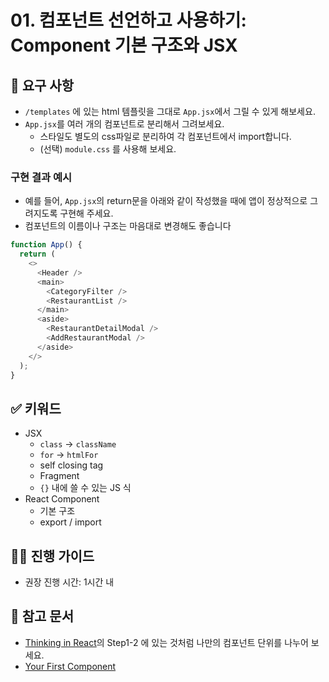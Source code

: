 # 01. 컴포넌트 선언하고 사용하기: Component 기본 구조와 JSX

## 🎯 요구 사항
- `/templates` 에 있는 html 템플릿을 그대로 `App.jsx`에서 그릴 수 있게 해보세요. 
- `App.jsx`를 여러 개의 컴포넌트로 분리해서 그려보세요.  
  - 스타일도 별도의 css파일로 분리하여 각 컴포넌트에서 import합니다.
  - (선택) `module.css` 를 사용해 보세요.

### 구현 결과 예시
- 예를 들어, `App.jsx`의 return문을 아래와 같이 작성했을 때에 앱이 정상적으로 그려지도록 구현해 주세요. 
- 컴포넌트의 이름이나 구조는 마음대로 변경해도 좋습니다    
```javascript
function App() {
  return (
    <>
      <Header />
      <main>
        <CategoryFilter />
        <RestaurantList />
      </main>
      <aside>
        <RestaurantDetailModal />
        <AddRestaurantModal />
      </aside>
    </>
  );
}
```

## ✅ 키워드
- JSX
  - `class` -> `className`
  - `for` -> `htmlFor`
  - self closing tag
  - Fragment
  - `{}` 내에 쓸 수 있는 JS 식
- React Component
  - 기본 구조
  - export / import

## 🧙‍♀️ 진행 가이드
- 권장 진행 시간: 1시간 내

## 🔗 참고 문서
- [Thinking in React](https://react.dev/learn/thinking-in-react)의 Step1-2 에 있는 것처럼 나만의 컴포넌트 단위를 나누어 보세요.
- [Your First Component](https://react.dev/learn/your-first-component)
